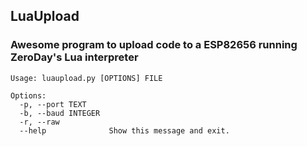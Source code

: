 ## LuaUpload
### Awesome program to upload code to a ESP82656 running ZeroDay's Lua interpreter

````
Usage: luaupload.py [OPTIONS] FILE

Options:
  -p, --port TEXT
  -b, --baud INTEGER
  -r, --raw
  --help              Show this message and exit.
````